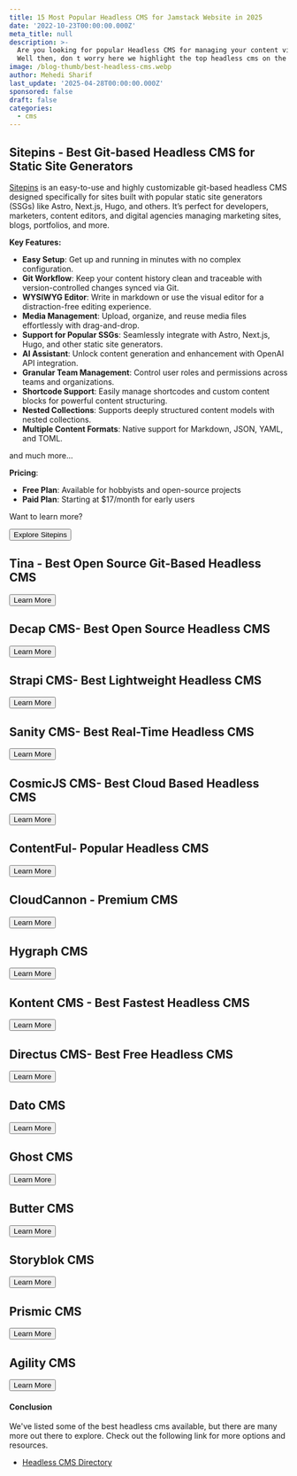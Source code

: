 ```yaml
---
title: 15 Most Popular Headless CMS for Jamstack Website in 2025
date: '2022-10-23T00:00:00.000Z'
meta_title: null
description: >-
  Are you looking for popular Headless CMS for managing your content visually?
  Well then, don t worry here we highlight the top headless cms on the market
image: /blog-thumb/best-headless-cms.webp
author: Mehedi Sharif
last_update: '2025-04-28T00:00:00.000Z'
sponsored: false
draft: false
categories:
  - cms
---
```

<Toc level="h2" />

## Sitepins - Best Git-based Headless CMS for Static Site Generators

<Mockup src="/blog/Sitepins.webp" alt="sitepins gitbased headless cms" />

<A rel="follow" href="https://sitepins.com">Sitepins</A> is an easy-to-use and highly customizable git-based headless CMS designed specifically for sites built with popular static site generators (SSGs) like Astro, Next.js, Hugo, and others. It’s perfect for developers, marketers, content editors, and digital agencies managing marketing sites, blogs, portfolios, and more.

**Key Features:**

* **Easy Setup**: Get up and running in minutes with no complex configuration.
* **Git Workflow**: Keep your content history clean and traceable with version-controlled changes synced via Git.
* **WYSIWYG Editor**: Write in markdown or use the visual editor for a distraction-free editing experience.
* **Media Management**: Upload, organize, and reuse media files effortlessly with drag-and-drop.
* **Support for Popular SSGs**: Seamlessly integrate with Astro, Next.js, Hugo, and other static site generators.
* **AI Assistant**: Unlock content generation and enhancement with OpenAI API integration.
* **Granular Team Management**: Control user roles and permissions across teams and organizations.
* **Shortcode Support**: Easily manage shortcodes and custom content blocks for powerful content structuring.
* **Nested Collections**: Supports deeply structured content models with nested collections.
* **Multiple Content Formats**: Native support for Markdown, JSON, YAML, and TOML.

and much more...

**Pricing**:

* **Free Plan**: Available for hobbyists and open-source projects
* **Paid Plan**: Starting at $17/month for early users

Want to learn more?

<Button href="https://sitepins.com">Explore Sitepins</Button>

## Tina - Best Open Source Git-Based Headless CMS

<Mockup src="/blog/tina.webp" alt="tina - git based headless cms" />

<Button href="https://tina.io">Learn More</Button>

## Decap CMS- Best Open Source Headless CMS

<Mockup src="/blog/decap-cms.webp" alt="decap - Best open source headless CMS" />

<Button href="https://decapcms.org/docs/hugo/">Learn More</Button>

## Strapi CMS- Best Lightweight Headless CMS

<Mockup src="/blog/strapi-cms.webp" alt="strapi-Best lightweight headless CMS" />

<Button href="https://strapi.io/">Learn More</Button>

## Sanity CMS- Best Real-Time Headless CMS

<Mockup src="/blog/sanity.webp" alt="sanity cms" />

<Button href="https://www.sanity.io/">Learn More</Button>

## CosmicJS CMS- Best Cloud Based Headless CMS

<Mockup src="/blog/cosmicjs-cms.webp" alt="cosmicjs - Best cloud based headless CMS" />

<Button href="https://www.cosmicjs.com/">Learn More</Button>

## ContentFul- Popular Headless CMS

<Mockup src="/blog/contentful.webp" alt="contentful - popular headless CMS" />

<Button href="https://www.contentful.com/">Learn More</Button>

## CloudCannon - Premium CMS

<Mockup src="/blog/cloudcannon.webp" alt="Cloudcannon cms" />

<Button href="https://cloudcannon.com/">Learn More</Button>

## Hygraph CMS

<Mockup src="/blog/hygraph.webp" alt="hygraph cms" />

<Button href="https://hygraph.com/">Learn More</Button>

## Kontent CMS - Best Fastest Headless CMS

<Mockup src="/blog/kontent-cms.webp" alt="kontent - Best fastest headless CMS" />

<Button href="https://kontent.ai/">Learn More</Button>

## Directus CMS- Best Free Headless CMS

<Mockup src="/blog/directus-cms.webp" alt="directus - Best free headless CMS" />

<Button href="https://directus.io/">Learn More</Button>

## Dato CMS

<Mockup src="/blog/dato-cms.webp" alt="dato cms" />

<Button href="https://www.datocms.com/">Learn More</Button>

## Ghost CMS

<Mockup src="/blog/ghost-cms.webp" alt="ghost cms" />

<Button href="https://ghost.org/">Learn More</Button>

## Butter CMS

<Mockup src="/blog/butter-cms.webp" alt="butter CMS" />

<Button href="https://buttercms.com/">Learn More</Button>

## Storyblok CMS

<Mockup src="/blog/storyblok-cms.webp" alt="storyblok cms" />

<Button href="https://www.storyblok.com/">Learn More</Button>

## Prismic CMS

<Mockup src="/blog/prismic.webp" alt="prismic cms" />

<Button href="https://prismic.io/">Learn More</Button>

## Agility CMS

<Mockup src="/blog/agility-cms.webp" alt="agility CMS" />

<Button href="https://agilitycms.com/">Learn More</Button>

#### Conclusion

We've listed some of the best headless cms available, but there are many more out there to explore. Check out the following link for more options and resources.

* <A rel="follow" href="https://statichunt.com/headless-cms">Headless CMS Directory</A>

<Disclaimer />
